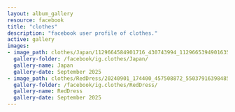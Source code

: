 ```yaml
---
layout: album_gallery
resource: facebook
title: "clothes"
description: "facebook user profile of clothes."
active: gallery
images:
- image_path: clothes/Japan/1129664584901716_430743994_1129665394901635_8252488914385102092_n.jpg
  gallery-folder: /facebook/ig.clothes/Japan/
  gallery-name: Japan
  gallery-date: September 2025
- image_path: clothes/RedDress/20240901_174400_457508872_550379163984856_1159785860749409901_n.jpg
  gallery-folder: /facebook/ig.clothes/RedDress/
  gallery-name: RedDress
  gallery-date: September 2025
---
```

